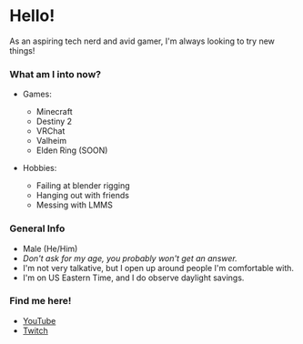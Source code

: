 # Hello!
As an aspiring tech nerd and avid gamer, I'm always looking to try new things!

### What am I into now?

  - Games:
    - Minecraft
    - Destiny 2
    - VRChat
    - Valheim
    - Elden Ring (SOON)

  - Hobbies:
    - Failing at blender rigging
    - Hanging out with friends
    - Messing with LMMS

### General Info

  - Male (He/Him)
  - *Don't ask for my age, you probably won't get an answer.*
  - I'm not very talkative, but I open up around people I'm comfortable with.
  - I'm on US Eastern Time, and I do observe daylight savings.

### Find me here!

  - [YouTube](https://www.youtube.com/channel/UCgEBxYYn-jt4SFe8gCMe9PA)
  - [Twitch](www.twitch.tv/thec_stew)
